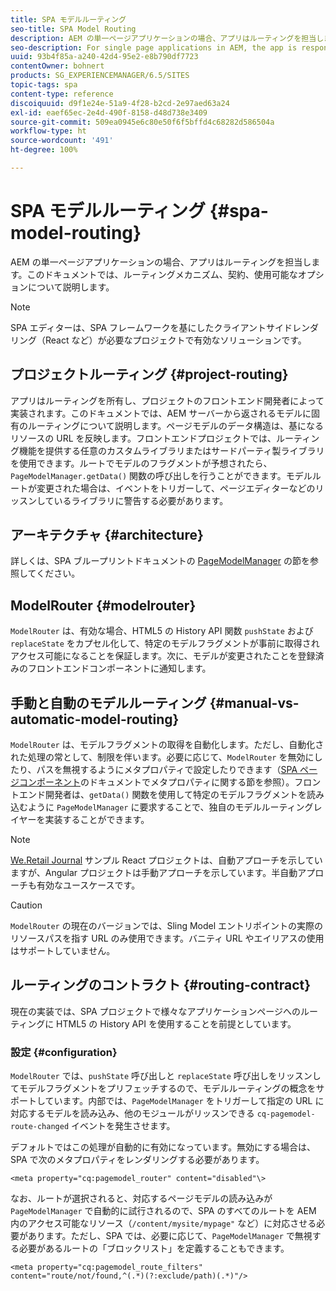 ```yaml
---
title: SPA モデルルーティング
seo-title: SPA Model Routing
description: AEM の単一ページアプリケーションの場合、アプリはルーティングを担当します。このドキュメントでは、ルーティングメカニズム、契約、使用可能なオプションについて説明します。
seo-description: For single page applications in AEM, the app is responsible for the routing. This document describes the routing mechanism, the contract, and options available.
uuid: 93b4f85a-a240-42d4-95e2-e8b790df7723
contentOwner: bohnert
products: SG_EXPERIENCEMANAGER/6.5/SITES
topic-tags: spa
content-type: reference
discoiquuid: d9f1e24e-51a9-4f28-b2cd-2e97aed63a24
exl-id: eaef65ec-2e4d-490f-8158-d48d738e3409
source-git-commit: 509ea0945e6c80e50f6f5bffd4c68282d586504a
workflow-type: ht
source-wordcount: '491'
ht-degree: 100%

---
```


# SPA モデルルーティング {#spa-model-routing}

AEM の単一ページアプリケーションの場合、アプリはルーティングを担当します。このドキュメントでは、ルーティングメカニズム、契約、使用可能なオプションについて説明します。

>[!NOTE]
>
>SPA エディターは、SPA フレームワークを基にしたクライアントサイドレンダリング（React など）が必要なプロジェクトで有効なソリューションです。

## プロジェクトルーティング {#project-routing}

アプリはルーティングを所有し、プロジェクトのフロントエンド開発者によって実装されます。このドキュメントでは、AEM サーバーから返されるモデルに固有のルーティングについて説明します。ページモデルのデータ構造は、基になるリソースの URL を反映します。フロントエンドプロジェクトでは、ルーティング機能を提供する任意のカスタムライブラリまたはサードパーティ製ライブラリを使用できます。ルートでモデルのフラグメントが予想されたら、`PageModelManager.getData()` 関数の呼び出しを行うことができます。モデルルートが変更された場合は、イベントをトリガーして、ページエディターなどのリッスンしているライブラリに警告する必要があります。

## アーキテクチャ {#architecture}

詳しくは、SPA ブループリントドキュメントの [PageModelManager](/help/sites-developing/spa-blueprint.md#pagemodelmanager) の節を参照してください。

## ModelRouter {#modelrouter}

`ModelRouter` は、有効な場合、HTML5 の History API 関数 `pushState` および `replaceState` をカプセル化して、特定のモデルフラグメントが事前に取得されアクセス可能になることを保証します。次に、モデルが変更されたことを登録済みのフロントエンドコンポーネントに通知します。

## 手動と自動のモデルルーティング {#manual-vs-automatic-model-routing}

`ModelRouter` は、モデルフラグメントの取得を自動化します。ただし、自動化された処理の常として、制限を伴います。必要に応じて、`ModelRouter` を無効にしたり、パスを無視するようにメタプロパティで設定したりできます（[SPA ページコンポーネント](/help/sites-developing/spa-page-component.md)のドキュメントでメタプロパティに関する節を参照）。フロントエンド開発者は、`getData()` 関数を使用して特定のモデルフラグメントを読み込むように `PageModelManager` に要求することで、独自のモデルルーティングレイヤーを実装することができます。

>[!NOTE]
>
> [We.Retail Journal](https://github.com/adobe/aem-sample-we-retail-journal) サンプル React プロジェクトは、自動アプローチを示していますが、Angular プロジェクトは手動アプローチを示しています。半自動アプローチも有効なユースケースです。

>[!CAUTION]
>
>`ModelRouter` の現在のバージョンでは、Sling Model エントリポイントの実際のリソースパスを指す URL のみ使用できます。バニティ URL やエイリアスの使用はサポートしていません。

## ルーティングのコントラクト {#routing-contract}

現在の実装では、SPA プロジェクトで様々なアプリケーションページへのルーティングに HTML5 の History API を使用することを前提としています。

### 設定 {#configuration}

`ModelRouter` では、`pushState` 呼び出しと `replaceState` 呼び出しをリッスンしてモデルフラグメントをプリフェッチするので、モデルルーティングの概念をサポートしています。内部では、`PageModelManager` をトリガーして指定の URL に対応するモデルを読み込み、他のモジュールがリッスンできる `cq-pagemodel-route-changed` イベントを発生させます。

デフォルトではこの処理が自動的に有効になっています。無効にする場合は、SPA で次のメタプロパティをレンダリングする必要があります。

```
<meta property="cq:pagemodel_router" content="disabled"\>
```

なお、ルートが選択されると、対応するページモデルの読み込みが `PageModelManager` で自動的に試行されるので、SPA のすべてのルートを AEM 内のアクセス可能なリソース（`/content/mysite/mypage"` など）に対応させる必要があります。ただし、SPA では、必要に応じて、`PageModelManager` で無視する必要があるルートの「ブロックリスト」を定義することもできます。

```
<meta property="cq:pagemodel_route_filters" content="route/not/found,^(.*)(?:exclude/path)(.*)"/>
```
